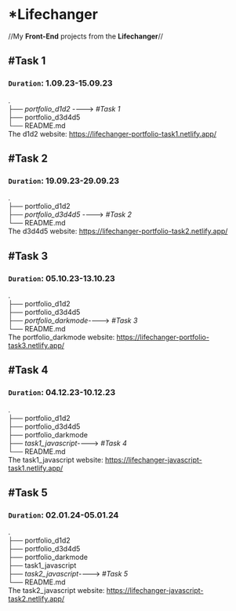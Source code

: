 # *Lifechanger
//My <b>Front-End</b> projects from the <b>Lifechanger</b>//

## **#Task 1**
### `Duration`: 1.09.23-15.09.23
.<br>
├── _portfolio_d1d2_ ----> _#Task 1_ <br>
├── portfolio_d3d4d5 <br>
└── README.md <br>
The d1d2 website: https://lifechanger-portfolio-task1.netlify.app/

## **#Task 2**
### `Duration`: 19.09.23-29.09.23
.<br>
├── portfolio_d1d2          
├── _portfolio_d3d4d5_ ----> _#Task 2_ <br>
└── README.md <br>
The d3d4d5 website: https://lifechanger-portfolio-task2.netlify.app/

## **#Task 3**
### `Duration`: 05.10.23-13.10.23
.<br>
├── portfolio_d1d2          
├── portfolio_d3d4d5 <br>
├── _portfolio_darkmode_----> _#Task 3_ <br>
└── README.md <br>
The portfolio_darkmode website: https://lifechanger-portfolio-task3.netlify.app/

## **#Task 4**
### `Duration`: 04.12.23-10.12.23
.<br>
├── portfolio_d1d2          
├── portfolio_d3d4d5 <br>
├── portfolio_darkmode <br>
├── _task1_javascript_----> _#Task 4_ <br>
└── README.md <br>
The task1_javascript website: https://lifechanger-javascript-task1.netlify.app/

## **#Task 5**
### `Duration`: 02.01.24-05.01.24
.<br>
├── portfolio_d1d2          
├── portfolio_d3d4d5 <br>
├── portfolio_darkmode <br>
├── task1_javascript <br>
├── _task2_javascript_----> _#Task 5_ <br>
└── README.md <br>
The task2_javascript website: https://lifechanger-javascript-task2.netlify.app/